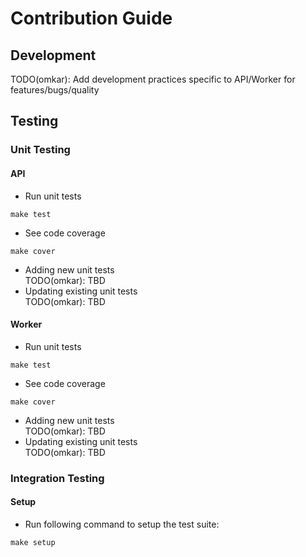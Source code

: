 # Contribution Guide

## Development
TODO(omkar): Add development practices specific to API/Worker for features/bugs/quality

## Testing

### Unit Testing

#### API
- Run unit tests
```
make test
```
- See code coverage
```
make cover
```
- Adding new unit tests  
TODO(omkar): TBD
- Updating existing unit tests  
TODO(omkar): TBD

#### Worker
- Run unit tests
```
make test
```
- See code coverage
```
make cover
```
- Adding new unit tests  
TODO(omkar): TBD
- Updating existing unit tests  
TODO(omkar): TBD

### Integration Testing

#### Setup
- Run following command to setup the test suite:
```
make setup
```